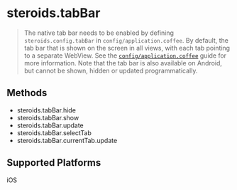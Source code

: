steroids.tabBar
===========================

  > The native tab bar needs to be enabled by defining `steroids.config.tabBar` in `config/application.coffee`. By default, the tab bar that is shown on the screen in all views, with each tab pointing to a separate WebView. See the [`config/application.coffee`](http://guides.appgyver.com/steroids/guides/project_configuration/config-application-coffee/#steroidsconfigtabbar) guide for more information. Note that the tab bar is also available on Android, but cannot be shown, hidden or updated programmatically.


Methods
-------
  - steroids.tabBar.hide
  - steroids.tabBar.show
  - steroids.tabBar.update
  - steroids.tabBar.selectTab
  - steroids.tabBar.currentTab.update

Supported Platforms
-------
iOS